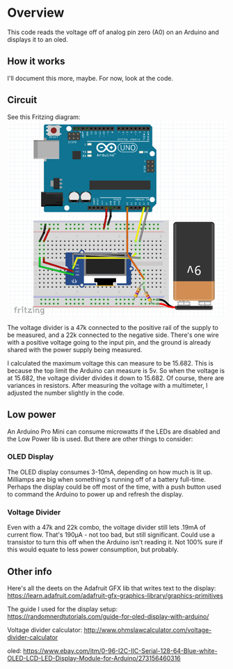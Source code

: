 # Overview
This code reads the voltage off of analog pin zero (A0) on an Arduino and displays it to an oled.

## How it works
I'll document this more, maybe. For now, look at the code.

## Circuit
See this Fritzing diagram:
![diagram of arduino hookup](arduino-measure-voltage.png "Breadboard layout")

The voltage divider is a 47k connected to the positive rail of the supply to be measured, and a 22k connected to the negative side.  There's one wire with a positive voltage going to the input pin, and the ground is already shared with the power supply being measured.

I calculated the maximum voltage this can measure to be 15.682.  This is because the top limit the Arduino can measure is 5v. So when the voltage is at 15.682, the voltage divider divides it down to 15.682.  Of course, there are variances in resistors.  After measuring the voltage with a multimeter, I adjusted the number slightly in the code.

## Low power
An Arduino Pro Mini can consume microwatts if the LEDs are disabled and the Low Power lib is used.  But there are other things to consider:
### OLED Display
The OLED display consumes 3-10mA, depending on how much is lit up. Milliamps are big when something's running off of a battery full-time. Perhaps the display could be off most of the time, with a push button used to command the Arduino to power up and refresh the display.  
### Voltage Divider
Even with a 47k and 22k combo, the voltage divider still lets .19mA of current flow.  That's 190µA - not too bad, but still significant. Could use a transistor to turn this off when the Arduino isn't reading it.  Not 100% sure if this would equate to less power consumption, but probably.

## Other info
Here's all the deets on the Adafruit GFX lib that writes text to the display:
https://learn.adafruit.com/adafruit-gfx-graphics-library/graphics-primitives

The guide I used for the display setup:
https://randomnerdtutorials.com/guide-for-oled-display-with-arduino/

Voltage divider calculator:
http://www.ohmslawcalculator.com/voltage-divider-calculator

oled:
https://www.ebay.com/itm/0-96-I2C-IIC-Serial-128-64-Blue-white-OLED-LCD-LED-Display-Module-for-Arduino/273156460316